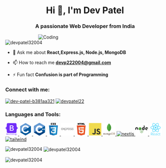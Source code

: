 <h1 align="center">Hi 👋, I'm Dev Patel</h1>
<h3 align="center">A passionate Web Developer from India</h3>
<img align="right" alt="Coding" width="400" src="https://imgs.search.brave.com/_MHHbIuH2i7FU746CHxJY6BXxuBGmxGikgSEYzRXhVo/rs:fit:860:0:0:0/g:ce/aHR0cHM6Ly90My5m/dGNkbi5uZXQvanBn/LzEwLzE0Lzg0LzI0/LzM2MF9GXzEwMTQ4/NDI0NTZfNmttZlVS/dVlITEhQZjFLY2hE/NFJVVzJFbEtGcE12/YmUuanBn">

<p align="left"> <img src="https://komarev.com/ghpvc/?username=devpatel32004&label=Profile%20views&color=0e75b6&style=flat" alt="devpatel32004" /> </p>

- 💬 Ask me about **React,Express.js, Node.js, MongoDB**

- 📫 How to reach me **devp222004@gmail.com**

- ⚡ Fun fact **Confusion is part of Programming**

<h3 align="left">Connect with me:</h3>
<p align="left">
<a href="https://linkedin.com/in/dev-patel-b381aa321" target="blank"><img align="center" src="https://raw.githubusercontent.com/rahuldkjain/github-profile-readme-generator/master/src/images/icons/Social/linked-in-alt.svg" alt="dev-patel-b381aa321" height="30" width="40" /></a>
<a href="https://www.leetcode.com/devpatel22" target="blank"><img align="center" src="https://raw.githubusercontent.com/rahuldkjain/github-profile-readme-generator/master/src/images/icons/Social/leet-code.svg" alt="devpatel22" height="30" width="40" /></a>
</p>

<h3 align="left">Languages and Tools:</h3>
<p align="left"> <a href="https://getbootstrap.com" target="_blank" rel="noreferrer"> <img src="https://raw.githubusercontent.com/devicons/devicon/master/icons/bootstrap/bootstrap-plain-wordmark.svg" alt="bootstrap" width="40" height="40"/> </a> <a href="https://www.cprogramming.com/" target="_blank" rel="noreferrer"> <img src="https://raw.githubusercontent.com/devicons/devicon/master/icons/c/c-original.svg" alt="c" width="40" height="40"/> </a> <a href="https://www.w3schools.com/cpp/" target="_blank" rel="noreferrer"> <img src="https://raw.githubusercontent.com/devicons/devicon/master/icons/cplusplus/cplusplus-original.svg" alt="cplusplus" width="40" height="40"/> </a> <a href="https://www.w3schools.com/css/" target="_blank" rel="noreferrer"> <img src="https://raw.githubusercontent.com/devicons/devicon/master/icons/css3/css3-original-wordmark.svg" alt="css3" width="40" height="40"/> </a> <a href="https://expressjs.com" target="_blank" rel="noreferrer"> <img src="https://raw.githubusercontent.com/devicons/devicon/master/icons/express/express-original-wordmark.svg" alt="express" width="40" height="40"/> </a> <a href="https://www.w3.org/html/" target="_blank" rel="noreferrer"> <img src="https://raw.githubusercontent.com/devicons/devicon/master/icons/html5/html5-original-wordmark.svg" alt="html5" width="40" height="40"/> </a> <a href="https://developer.mozilla.org/en-US/docs/Web/JavaScript" target="_blank" rel="noreferrer"> <img src="https://raw.githubusercontent.com/devicons/devicon/master/icons/javascript/javascript-original.svg" alt="javascript" width="40" height="40"/> </a> <a href="https://www.mongodb.com/" target="_blank" rel="noreferrer"> <img src="https://raw.githubusercontent.com/devicons/devicon/master/icons/mongodb/mongodb-original-wordmark.svg" alt="mongodb" width="40" height="40"/> </a> <a href="https://nextjs.org/" target="_blank" rel="noreferrer"> <img src="https://cdn.worldvectorlogo.com/logos/nextjs-2.svg" alt="nextjs" width="40" height="40"/> </a> <a href="https://nodejs.org" target="_blank" rel="noreferrer"> <img src="https://raw.githubusercontent.com/devicons/devicon/master/icons/nodejs/nodejs-original-wordmark.svg" alt="nodejs" width="40" height="40"/> </a> <a href="https://reactjs.org/" target="_blank" rel="noreferrer"> <img src="https://raw.githubusercontent.com/devicons/devicon/master/icons/react/react-original-wordmark.svg" alt="react" width="40" height="40"/> </a> <a href="https://tailwindcss.com/" target="_blank" rel="noreferrer"> <img src="https://www.vectorlogo.zone/logos/tailwindcss/tailwindcss-icon.svg" alt="tailwind" width="40" height="40"/> </a> </p>

<p><img align="left" src="https://github-readme-stats.vercel.app/api/top-langs?username=devpatel32004&show_icons=true&locale=en&layout=compact" alt="devpatel32004" /></p>

<p>&nbsp;<img align="center" src="https://github-readme-stats.vercel.app/api?username=devpatel32004&show_icons=true&locale=en" alt="devpatel32004" /></p>

<p><img align="center" src="https://github-readme-streak-stats.herokuapp.com/?user=devpatel32004&" alt="devpatel32004" /></p>

